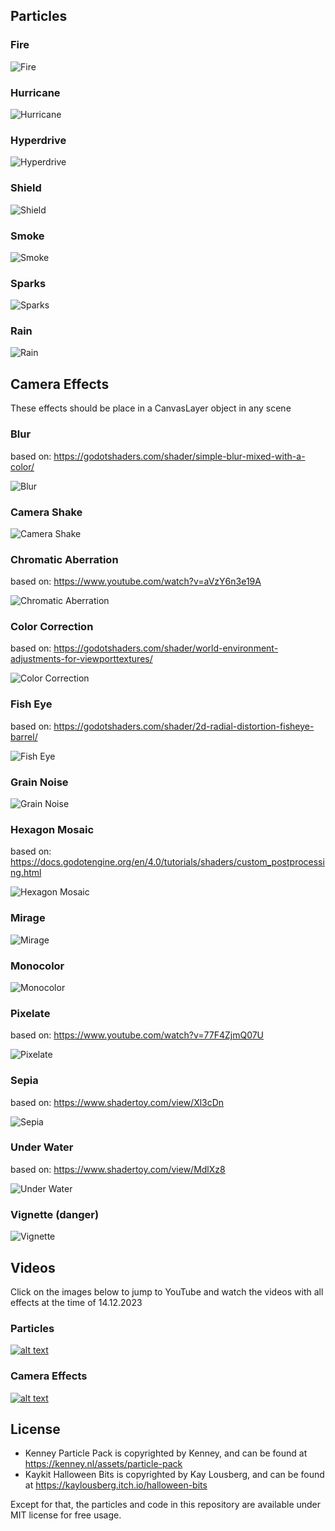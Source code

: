 ## Particles

### Fire

![Fire](./docs/images/particles/fire.png)

### Hurricane

![Hurricane](./docs/images/particles/hurricane.png)

### Hyperdrive

![Hyperdrive](./docs/images/particles/hyperdrive.png)

### Shield

![Shield](./docs/images/particles/shield.png)

### Smoke

![Smoke](./docs/images/particles/smoke.png)

### Sparks

![Sparks](./docs/images/particles/sparks.png)

### Rain

![Rain](./docs/images/particles/rain.png)

## Camera Effects

These effects should be place in a CanvasLayer object in any scene

### Blur

based on: https://godotshaders.com/shader/simple-blur-mixed-with-a-color/

![Blur](./docs/images/camera-effects/blur.png)

### Camera Shake

![Camera Shake](./docs/images/camera-effects/camera-shake.png)

### Chromatic Aberration

based on: https://www.youtube.com/watch?v=aVzY6n3e19A

![Chromatic Aberration](./docs/images/camera-effects/chromatic-aberration.png)

### Color Correction

based on: https://godotshaders.com/shader/world-environment-adjustments-for-viewporttextures/

![Color Correction](./docs/images/camera-effects/color-correction.png)

### Fish Eye

based on: https://godotshaders.com/shader/2d-radial-distortion-fisheye-barrel/

![Fish Eye](./docs/images/camera-effects/fish-eye.png)

### Grain Noise

![Grain Noise](./docs/images/camera-effects/grain-noise.png)

### Hexagon Mosaic

based on: https://docs.godotengine.org/en/4.0/tutorials/shaders/custom_postprocessing.html

![Hexagon Mosaic](./docs/images/camera-effects/hexagon-mosaic.png)

### Mirage

![Mirage](./docs/images/camera-effects/mirage.png)

### Monocolor

![Monocolor](./docs/images/camera-effects/monocolor.png)

### Pixelate

based on: https://www.youtube.com/watch?v=77F4ZjmQ07U

![Pixelate](./docs/images/camera-effects/pixelate.png)

### Sepia

based on: https://www.shadertoy.com/view/Xl3cDn

![Sepia](./docs/images/camera-effects/sepia.png)

### Under Water

based on: https://www.shadertoy.com/view/MdlXz8

![Under Water](./docs/images/camera-effects/under-water.png)

### Vignette (danger)

![Vignette](./docs/images/camera-effects/vignette.png)

## Videos

Click on the images below to jump to YouTube and watch the videos with all effects at the time of 14.12.2023

### Particles

[![alt text](https://img.youtube.com/vi/R18r8rhJ32g/0.jpg)](https://www.youtube.com/watch?v=R18r8rhJ32g)

### Camera Effects

[![alt text](https://img.youtube.com/vi/Vq8T-fPVdoA/0.jpg)](https://www.youtube.com/watch?v=Vq8T-fPVdoA)

## License

* Kenney Particle Pack is copyrighted by Kenney, and can be found at https://kenney.nl/assets/particle-pack
* Kaykit Halloween Bits is copyrighted by Kay Lousberg, and can be found at https://kaylousberg.itch.io/halloween-bits

Except for that, the particles and code in this repository are available under MIT license for free usage.
